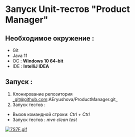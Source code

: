 # Запуск Unit-тестов "Product Manager"
## Необходимое окружение :
- Git
- Java 11
- ОС : **Windows 10 64-bit**
- IDE : **IntelliJ IDEA**


## Запуск :
1. Клонирование репозитория _git@github.com:AEryushova/ProductManager.git_
3. Запуск тестов :
- Вызов командной строки: _Ctrl + Ctrl_
- Запуск тестов : _mvn clean test_

[![7S7F.gif](https://i.postimg.cc/fbjDtwsV/7S7F.gif)](https://postimg.cc/KKzdChRb)

